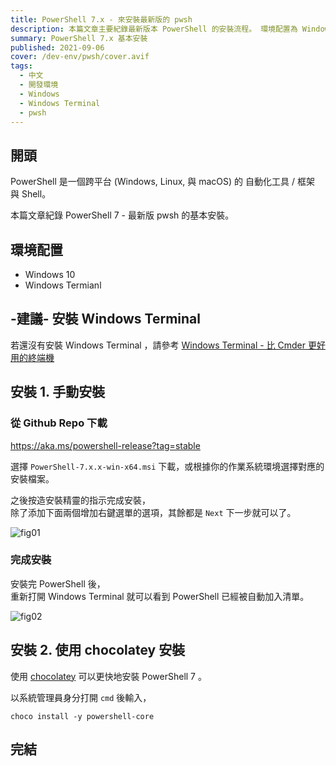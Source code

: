```yaml
---
title: PowerShell 7.x - 來安裝最新版的 pwsh
description: 本篇文章主要紀錄最新版本 PowerShell 的安裝流程。 環境配置為 Windows 10 搭配 Windows Terminal 。  PowerShell 是一個跨平台 (Windows, Linux, 與 macOS) 的 自動化工具 / 框架 與 Shell。
summary: PowerShell 7.x 基本安裝
published: 2021-09-06
cover: /dev-env/pwsh/cover.avif
tags:
  - 中文
  - 開發環境
  - Windows
  - Windows Terminal
  - pwsh
---
```


## 開頭

PowerShell 是一個跨平台 (Windows, Linux, 與 macOS) 的 自動化工具 / 框架 與 Shell。

本篇文章紀錄 PowerShell 7 - 最新版 pwsh 的基本安裝。

## 環境配置

- Windows 10
- Windows Termianl

## -建議- 安裝 Windows Terminal

若還沒有安裝 Windows Terminal ，請參考 [Windows Terminal - 比 Cmder 更好用的終端機](/dev-env/windows-terminal)

## 安裝 1. 手動安裝

### 從 Github Repo 下載

https://aka.ms/powershell-release?tag=stable

選擇 `PowerShell-7.x.x-win-x64.msi` 下載，或根據你的作業系統環境選擇對應的安裝檔案。

之後按造安裝精靈的指示完成安裝，  
除了添加下面兩個增加右鍵選單的選項，其餘都是 `Next` 下一步就可以了。

![fig01](pwsh/fig01.avif)

### 完成安裝

安裝完 PowerShell 後，  
重新打開 Windows Terminal 就可以看到 PowerShell 已經被自動加入清單。

![fig02](pwsh/fig02.avif)

## 安裝 2. 使用 chocolatey 安裝

使用 [chocolatey](https://chocolatey.org/install) 可以更快地安裝 PowerShell 7 。

以系統管理員身分打開 `cmd` 後輸入，

```shell
choco install -y powershell-core
```

## 完結
